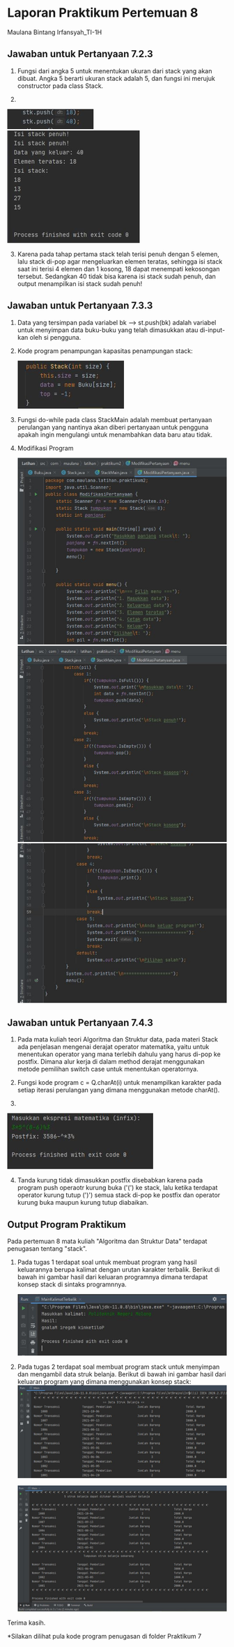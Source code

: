# Laporan Praktikum Pertemuan 8
Maulana Bintang Irfansyah_TI-1H
## Jawaban untuk Pertanyaan 7.2.3

1. Fungsi dari angka 5 untuk menentukan ukuran dari stack yang akan dibuat. Angka 5 berarti ukuran stack adalah 5, dan fungsi ini merujuk constructor pada class Stack.

2. 
<img src="SATU.JPG">

<img src="DUA.JPG">

3. Karena pada tahap pertama stack telah terisi penuh dengan 5 elemen, lalu stack di-pop agar mengeluarkan elemen teratas, sehingga isi stack saat ini terisi 4 elemen dan 1 kosong, 18 dapat menempati kekosongan tersebut. Sedangkan 40 tidak bisa karena isi stack sudah penuh, dan output menampilkan isi stack sudah penuh!

## Jawaban untuk Pertanyaan 7.3.3

1. Data yang tersimpan pada variabel bk --> st.push(bk) adalah variabel untuk menyimpan data buku-buku yang telah dimasukkan atau di-input-kan oleh si pengguna.

2. Kode program penampungan kapasitas penampungan stack:

    <img src="TIGA.JPG">   

3. Fungsi do-while pada class StackMain adalah membuat pertanyaan perulangan yang nantinya akan diberi pertanyaan untuk pengguna apakah ingin mengulangi untuk menambahkan data baru atau tidak.

4. Modifikasi Program
 
    <img src="EMPAT.JPG">

    <img src="LIMA.JPG"> 

    <img src="ENAM.JPG"> 

## Jawaban untuk Pertanyaan 7.4.3

1. Pada mata kuliah teori Algoritma dan Struktur data, pada materi Stack ada penjelasan mengenai derajat operator matematika, yaitu untuk menentukan operator yang mana terlebih dahulu yang harus di-pop ke postfix. Dimana alur kerja di dalam method derajat menggunakan metode pemilihan switch case untuk menentukan operatornya.

2. Fungsi kode program c = Q.charAt(i) untuk menampilkan karakter pada setiap iterasi perulangan yang dimana menggunakan metode charAt().

3.
<img src="TUJUH.JPG">    

4. Tanda kurung tidak dimasukkan postfix disebabkan karena pada program push operaotr kurung buka ('(') ke stack, lalu ketika terdapat operator kurung tutup (')') semua stack di-pop ke postfix dan operator kurung buka maupun kurung tutup diabaikan.


## Output Program Praktikum
Pada pertemuan 8 mata kuliah "Algoritma dan Struktur Data" terdapat penugasan tentang "stack".

1. Pada tugas 1 terdapat soal untuk membuat program yang hasil keluarannya berupa kalimat dengan urutan karakter terbalik. Berikut di bawah ini gambar hasil dari keluaran programnya dimana terdapat konsep stack di sintaks programnnya.

    <img src="DELAPAN.JPG">

2. Pada tugas 2 terdapat soal membuat program stack untuk menyimpan dan mengambil data struk belanja. Berikut di bawah ini gambar hasil dari keluaran program yang dimana menggunakan konsep stack:
    <img src="11.JPG">


    <img src="22.JPG">

Terima kasih.
    
 *Silakan dilihat pula kode program penugasan di folder Praktikum 7
